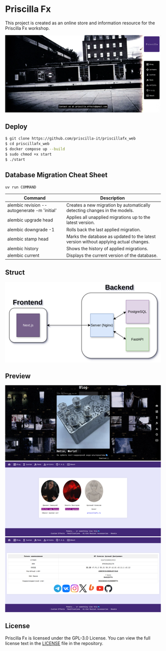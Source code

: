 # Priscilla Fx

This project is created as an online store and information resource for the Priscilla Fx workshop.

<p align="center">
    <img src="docs/img/0.png" alt="0"/>
</p>

## Deploy

```sh
$ git clone https://github.com/priscilla-it/priscillafx_web
$ cd priscillafx_web
$ docker compose up --build
$ sudo chmod +x start
$ ./start
```

## Database Migration Cheat Sheet

`uv run COMMAND`

| Command                                      | Description                                                                          |
| -------------------------------------------- | ------------------------------------------------------------------------------------ |
| alembic revision --autogenerate -m 'initial' | Creates a new migration by automatically detecting changes in the models.            |
| alembic upgrade head                         | Applies all unapplied migrations up to the latest version.                           |
| alembic downgrade -1                         | Rolls back the last applied migration.                                               |
| alembic stamp head                           | Marks the database as updated to the latest version without applying actual changes. |
| alembic history                              | Shows the history of applied migrations.                                             |
| alembic current                              | Displays the current version of the database.                                        |

## Struct

<p align="center">
    <img src="docs/img/diagram.svg" alt="diagram" width="1024px"/>
</p>

## Preview

<p align="center">
    <img src="docs/img/1.png" alt="1"/>
    <img src="docs/img/2.png" alt="2"/>
    <img src="docs/img/3.png" alt="3"/>
</p>

## License

Priscilla Fx is licensed under the GPL-3.0 License. You can view the full license text in the [LICENSE](LICENSE) file in the repository.
